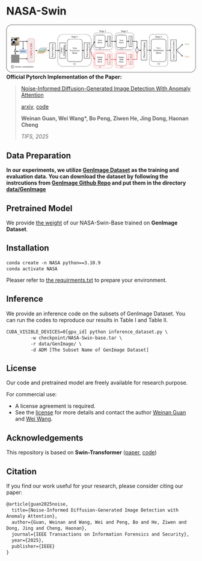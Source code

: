 # NASA-Swin
![Architecture](Architecture/NASA-Swin-Architecture.png)
**Official Pytorch Implementation of the Paper:**

> [Noise-Informed Diffusion-Generated Image Detection With Anomaly Attention](https://ieeexplore.ieee.org/abstract/document/11018089?casa_token=GYs4jsjcvjEAAAAA:2D4VOC8LuuCYYDtjdVOlQ04lx8xKDnTte81qGaQC0_82sv8DqrER_uSEJJzjLkUStniKFx7uOFUo)
>
> [arxiv](https://arxiv.org/abs/2506.16743), [code](https://github.com/WeinanGuan/NASA-Swin)
> 
> **Weinan Guan, Wei Wang\*, Bo Peng, Ziwen He, Jing Dong, Haonan Cheng**
> 
> *TIFS, 2025*
> 

## Data Preparation

**In our experiments, we utilize [GenImage Dataset](https://proceedings.neurips.cc/paper_files/paper/2023/file/f4d4a021f9051a6c18183b059117e8b5-Paper-Datasets_and_Benchmarks.pdf) as the training and evaluation data. You can download the dataset by following the instrcutions from [GenImage Github Repo](https://github.com/GenImage-Dataset/GenImage) and put them in the directory [data/GenImage](data/GenImage)**

## Pretrained Model

We provide [the weight](https://drive.google.com/file/d/1zC85n8E41VfdkfdO53aYzuboFwB9ntDc/view?usp=sharing) of our NASA-Swin-Base trained on **GenImage Dataset**.

## Installation
```
conda create -n NASA python==3.10.9
conda activate NASA
```
Pleaser refer to [the requirments.txt](requirements.txt) to prepare your environment.

## Inference

We provide an inference code on the subsets of GenImage Dataset. You can run the codes to reproduce our results in Table I and Table II.

```
CUDA_VISIBLE_DEVICES=0[gpu_id] python inference_dataset.py \
         -w checkpoint/NASA-Swin-base.tar \
         -r data/GenImage/ \
         -d ADM [The Subset Name of GenImage Dataset]
```

## License
Our code and pretrained model are freely available for research purpose.

For commercial use: 
- A license agreement is required. 
- See the [license](LICENSE) for more details and contact the author [Weinan Guan](mailto:weinanguan@cuhk.edu.cn) and [Wei Wang](mailto:wwang@nlpr.ia.ac.cn).


## Acknowledgements
This repository is based on **Swin-Transformer** ([paper](https://arxiv.org/pdf/2103.14030), [code](https://github.com/microsoft/Swin-Transformer))

## Citation
If you find our work useful for your research, please consider citing our paper:

```
@article{guan2025noise,
  title={Noise-Informed Diffusion-Generated Image Detection with Anomaly Attention},
  author={Guan, Weinan and Wang, Wei and Peng, Bo and He, Ziwen and Dong, Jing and Cheng, Haonan},
  journal={IEEE Transactions on Information Forensics and Security},
  year={2025},
  publisher={IEEE}
}
```
